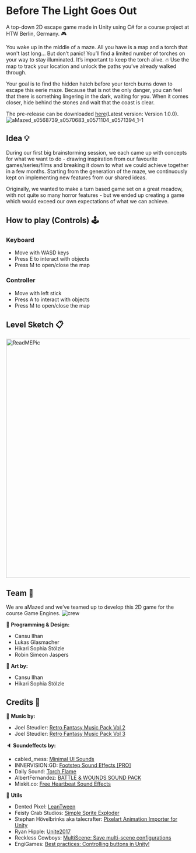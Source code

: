 # Before The Light Goes Out
A top-down 2D escape game made in Unity using C# for a course project at HTW Berlin, Germany. :video_game:

You wake up in the middle of a maze. All you have is a map and a torch that won't last long... But don’t panic! You’ll find a limited number of torches on your way to stay illuminated. It’s important to keep the torch alive. :fire:
Use the map to track your location and unlock the paths you’ve already walked through. 

Your goal is to find the hidden hatch before your torch burns down to escape this eerie maze. Because that is not the only danger, you can feel that there is something lingering in the dark, waiting for you. When it comes closer, hide behind the stones and wait that the coast is clear.

The pre-release can be downloaded [here](https://github.com/AyuCalices/BeforeTheLightGoesOut/releases)(Latest version: Version 1.0.0).
![aMazed_s0568739_s0570683_s0571104_s0571394_1-1](https://user-images.githubusercontent.com/58053240/145488334-e50287b0-efe5-4300-9f21-277385576b38.gif)

## Idea :bulb:
During our first big brainstorming session, we each came up with concepts for what we want to do - drawing inspiration from our favourite games/series/films and breaking it down to what we could achieve together in a few months. Starting from the generation of the maze, we continuously kept on implementing new features from our shared ideas.

Originally, we wanted to make a turn based game set on a great meadow, with not quite so many horror features - but we ended up creating a game which would exceed our own expectations of what we can achieve.

## How to play (Controls) :joystick: 
### Keyboard
* Move with WASD keys
* Press E to interact with objects
* Press M to open/close the map

### Controller
* Move with left stick
* Press A to interact with objects
* Press M to open/close the map

## Level Sketch :clipboard:
<img width="653" alt="ReadMEPic" src="https://user-images.githubusercontent.com/58053240/145306709-0f87520e-7144-44e6-8583-fe062d716d97.png">



## Team :busts_in_silhouette:

We are aMazed and we’ve teamed up to develop this 2D game for the course Game Engines.
![crew](https://user-images.githubusercontent.com/57158200/145291622-66e7eb9e-e5c7-43a8-91e0-eb666a80f1e5.png)

:page_facing_up: **Programming & Design:** 

* Cansu Ilhan
* Lukas Glasmacher
* Hikari Sophia Stölzle 
* Robin Simeon Jaspers

:art: **Art by:** 
* Cansu Ilhan
* Hikari Sophia Stölzle 

## Credits :bow:
:musical_note: **Music by:**
* Joel Steudler: [Retro Fantasy Music Pack Vol 2](https://joelsteudler.itch.io/retro-fantasy-music-pack-vol-2)
* Joel Steudler: [Retro Fantasy Music Pack Vol 3](https://joelsteudler.itch.io/retro-fantasy-music-pack-vol-3)

:speaker: **Soundeffects by:**
* cabled_mess: [Minimal UI Sounds](https://assetstore.unity.com/packages/audio/sound-fx/minimal-ui-sounds-78266)
* INNERVISION:GD: [Footstep Sound Effects [PRO] ](https://assetstore.unity.com/packages/audio/sound-fx/footstep-sound-effects-pro-169177)
* Daily Sound: [Torch Flame](https://assetstore.unity.com/packages/audio/sound-fx/torch-flame-31954)
* AlbertFernandez: [BATTLE & WOUNDS SOUND PACK](https://www.gamedevmarket.net/asset/battle-wounds-sound-pack/)
* Mixkit.co: [Free Heartbeat Sound Effects](https://mixkit.co/free-sound-effects/heartbeat/)

:wrench: **Utils**
* Dented Pixel: [LeanTween](https://assetstore.unity.com/packages/tools/animation/leantween-3595)
* Feisty Crab Studios: [Simple Sprite Exploder](https://assetstore.unity.com/packages/tools/physics/simple-sprite-exploder-95191)
* Stephan Hövelbrinks aka talecrafter: [Pixelart Animation Importer for Unity](https://github.com/talecrafter/AnimationImporter)
* Ryan Hipple: [Unite2017](https://github.com/roboryantron/Unite2017)
* Reckless Cowboys: [MultiScene: Save multi-scene configurations](https://github.com/RecklessCowboys/MultiScene)
* EngiGames: [Best practices: Controlling buttons in Unity!](https://www.youtube.com/watch?v=U8XiDji23U0&list=PLetFbUN1HtXRd0ujDTo425RGp3iAFo4fY&index=3)
